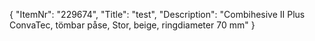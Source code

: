 {
  "ItemNr": "229674",
  "Title": "test",
  "Description": "Combihesive II Plus ConvaTec, tömbar påse, Stor, beige, ringdiameter 70 mm"
}